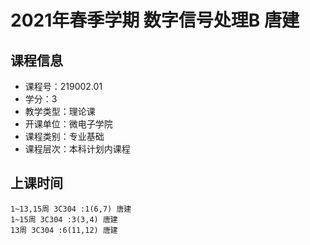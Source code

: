 # 2021年春季学期 数字信号处理B 唐建






## 课程信息

- 课程号：219002.01
- 学分：3
- 教学类型：理论课
- 开课单位：微电子学院
- 课程类别：专业基础
- 课程层次：本科计划内课程

## 上课时间

```
1~13,15周 3C304 :1(6,7) 唐建
1~15周 3C304 :3(3,4) 唐建
13周 3C304 :6(11,12) 唐建
```

